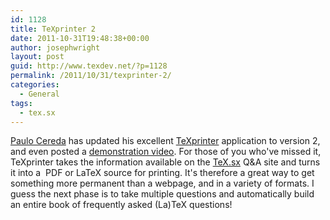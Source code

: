 ```yaml
---
id: 1128
title: TeXprinter 2
date: 2011-10-31T19:48:38+00:00
author: josephwright
layout: post
guid: http://www.texdev.net/?p=1128
permalink: /2011/10/31/texprinter-2/
categories:
  - General
tags:
  - tex.sx
---
```

[Paulo Cereda](https://tex.stackexchange.com/users/3094/paulo-cereda) has updated his excellent [TeXprinter](http://texprinter.sourceforge.net/) application to version 2, and even posted a [demonstration video](http://vimeo.com/31378263). For those of you who've missed it, TeXprinter takes the information available on the [TeX.sx](https://tex.stackexchange.com/) Q&amp;A site and turns it into a  PDF or LaTeX source for printing. It's therefore a great way to get something more permanent than a webpage, and in a variety of formats. I guess the next phase is to take multiple questions and automatically build an entire book of frequently asked (La)TeX questions!
